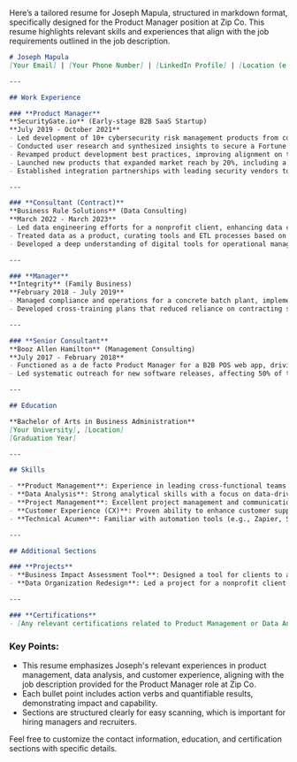 Here’s a tailored resume for Joseph Mapula, structured in markdown format, specifically designed for the Product Manager position at Zip Co. This resume highlights relevant skills and experiences that align with the job requirements outlined in the job description.

```markdown
# Joseph Mapula
[Your Email] | [Your Phone Number] | [LinkedIn Profile] | [Location (e.g., New York, NY)]

---

## Work Experience

### **Product Manager**  
**SecurityGate.io** (Early-stage B2B SaaS Startup)  
**July 2019 - October 2021**  
- Led development of 10+ cybersecurity risk management products from conception to launch, collaborating with engineering and design teams.
- Conducted user research and synthesized insights to secure a Fortune 50 client/partner during Series-A fundraising.
- Revamped product development best practices, improving alignment on the product roadmap during a 3x headcount growth.
- Launched new products that expanded market reach by 20%, including a Business Impact Assessment tool.
- Established integration partnerships with leading security vendors to enhance product capabilities.

---

### **Consultant (Contract)**  
**Business Rule Solutions** (Data Consulting)  
**March 2022 - March 2023**  
- Led data engineering efforts for a nonprofit client, enhancing data consistency and supporting fundraising initiatives.
- Treated data as a product, curating tools and ETL processes based on metrics and user interviews, increasing operational efficiency by 15%.
- Developed a deep understanding of digital tools for operational management, improving data-centered workflows.

---

### **Manager**  
**Integrity** (Family Business)  
**February 2018 - July 2019**  
- Managed compliance and operations for a concrete batch plant, implementing procedures that minimized risks and ensured adherence to TCEQ standards.
- Developed cross-training plans that reduced reliance on contracting services, saving $3000/month.

---

### **Senior Consultant**  
**Booz Allen Hamilton** (Management Consulting)  
**July 2017 - February 2018**  
- Functioned as a de facto Product Manager for a B2B POS web app, driving user-centered product development through 30+ user research interviews.
- Led systematic outreach for new software releases, affecting 50% of the user base; improved reporting speed from 3 days to 0.5 days.

---

## Education

**Bachelor of Arts in Business Administration**  
[Your University], [Location]  
[Graduation Year]

---

## Skills

- **Product Management**: Experience in leading cross-functional teams for product development, utilizing user research and data analysis to inform strategy.
- **Data Analysis**: Strong analytical skills with a focus on data-driven decision-making, including experimentation and user feedback incorporation.
- **Project Management**: Excellent project management and communication skills, adept at managing timelines and stakeholder expectations.
- **Customer Experience (CX)**: Proven ability to enhance customer support experiences through strategic feature enhancements and tool integrations.
- **Technical Acumen**: Familiar with automation tools (e.g., Zapier, Salesforce) and data engineering principles.

---

## Additional Sections

### **Projects**
- **Business Impact Assessment Tool**: Designed a tool for clients to assess potential impacts of cybersecurity scenarios, expanding market reach by 20%.
- **Data Organization Redesign**: Led a project for a nonprofit client that improved data clarity and operational efficiency, enabling a 20% increase in funding.

---

### **Certifications**
- [Any relevant certifications related to Product Management or Data Analysis]

```

### Key Points:
- This resume emphasizes Joseph's relevant experiences in product management, data analysis, and customer experience, aligning with the job description provided for the Product Manager role at Zip Co.
- Each bullet point includes action verbs and quantifiable results, demonstrating impact and capability.
- Sections are structured clearly for easy scanning, which is important for hiring managers and recruiters. 

Feel free to customize the contact information, education, and certification sections with specific details.